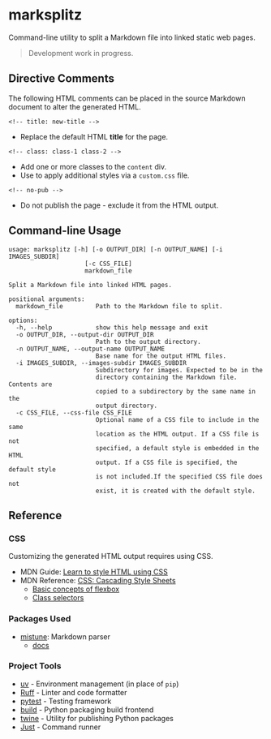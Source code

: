 # marksplitz

Command-line utility to split a Markdown file into linked static web pages.

> Development work in progress.

## Directive Comments

The following HTML comments can be placed in the source Markdown document to alter the generated HTML.

`<!-- title: new-title -->` 

- Replace the default HTML **title** for the page.

`<!-- class: class-1 class-2 -->` 

- Add one or more classes to the `content` div.
- Use to apply additional styles via a `custom.css` file. 

`<!-- no-pub -->`

- Do not publish the page - exclude it from the HTML output.

## Command-line Usage

```
usage: marksplitz [-h] [-o OUTPUT_DIR] [-n OUTPUT_NAME] [-i IMAGES_SUBDIR]
                     [-c CSS_FILE]
                     markdown_file

Split a Markdown file into linked HTML pages.

positional arguments:
  markdown_file         Path to the Markdown file to split.

options:
  -h, --help            show this help message and exit
  -o OUTPUT_DIR, --output-dir OUTPUT_DIR
                        Path to the output directory.
  -n OUTPUT_NAME, --output-name OUTPUT_NAME
                        Base name for the output HTML files.
  -i IMAGES_SUBDIR, --images-subdir IMAGES_SUBDIR
                        Subdirectory for images. Expected to be in the
                        directory containing the Markdown file. Contents are
                        copied to a subdirectory by the same name in the
                        output directory.
  -c CSS_FILE, --css-file CSS_FILE
                        Optional name of a CSS file to include in the same
                        location as the HTML output. If a CSS file is not
                        specified, a default style is embedded in the HTML
                        output. If a CSS file is specified, the default style
                        is not included.If the specified CSS file does not
                        exist, it is created with the default style.
```

## Reference

### CSS

Customizing the generated HTML output requires using CSS.

- MDN Guide: [Learn to style HTML using CSS](https://developer.mozilMDNla.org/en-US/docs/Learn/CSS)
- MDN Reference: [CSS: Cascading Style Sheets](https://developer.mozilla.org/en-US/docs/Web/CSS)
  - [Basic concepts of flexbox](https://developer.mozilla.org/en-US/docs/Web/CSS/CSS_flexible_box_layout/Basic_concepts_of_flexbox)
  - [Class selectors](https://developer.mozilla.org/en-US/docs/Web/CSS/Class_selectors)

### Packages Used

- [mistune](https://pypi.org/project/mistune/): Markdown parser 
    - [docs](https://mistune.lepture.com/en/latest/)

### Project Tools

- [uv](https://github.com/astral-sh/uv#readme) - Environment management (in place of `pip`)
- [Ruff](https://docs.astral.sh/ruff/) - Linter and code formatter
- [pytest](https://docs.pytest.org/en/stable/) - Testing framework
- [build](https://build.pypa.io/en/stable/index.html) - Python packaging build frontend
- [twine](https://twine.readthedocs.io/en/latest/) - Utility for publishing Python packages
- [Just](https://github.com/casey/just#readme) - Command runner
